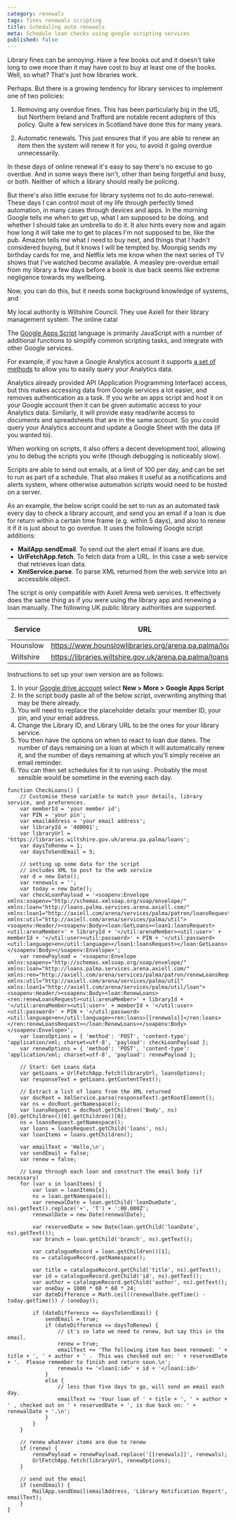 ```yaml
---
category: renewals
tags: fines renewals scripting
title: Scheduling auto renewals
meta: Schedule loan checks using google scripting services
published: false
---
```


Library fines can be annoying. Have a few books out and it doesn't take long to owe more than it may have cost to buy at least one of the books. Well, so what? That's just how libraries work.

Perhaps. But there is a growing tendency for library services to implement one of two policies:

1. Removing any overdue fines. This has been particularly big in the US, but Northern Ireland and Trafford are notable recent adopters of this policy. Quite a few services in Scotland have done this for many years.

2. Automatic renewals. This just ensures that if you are able to renew an item then the system will renew it for you, to avoid it going overdue unnecessarily.

In these days of online renewal it's easy to say there's no excuse to go overdue. And in some ways there isn't, other than being forgetful and busy, or both. Neither of which a library should really be policing.

But there's also little excuse for library systems not to do auto-renewal. These days I can control most of my life through perfectly timed automation, in many cases through devices and apps. In the morning Google tells me when to get up, what I am supposed to be doing, and whether I should take an umbrella to do it. It also hints every now and again how long it will take me to get to places I'm not supposed to be, like the pub. Amazon tells me what I need to buy next, and things that I hadn't considered buying, but it knows I will be tempted by. Moonpig sends my birthday cards for me, and Netflix lets me know when the next series of TV shows that I've watched become available. A measley pre-overdue email from my library a few days before a book is due back seems like extreme negligence towards my wellbeing.

Now, you can do this, but it needs some background knowledge of systems, and 

My local authority is Wiltshire Council. They use Axiell for their library management system. The online catal

The [Google Apps Script](https://developers.google.com/apps-script/) language is primarily JavaScript with a number of additional functions to simplify common scripting tasks, and integrate with other Google services.

For example, if you have a Google Analytics account it supports [a set of methods](https://developers.google.com/apps-script/advanced/analytics) to allow you to easily query your Analytics data.

Analytics already provided API (Application Programming Interface) access, but this makes accessing data from Google services a lot easier, and removes authentication as a task.  If you write an apps script and host it on your Google account then it can be given automatic access to your Analytics data.  Similarly, it will provide easy read/write access to documents and spreadsheets that are in the same account.  So you could query your Analytics account and update a Google Sheet with the data (if you wanted to).

When working on scripts, it also offers a decent development tool, allowing you to debug the scripts you write (though debugging is noticeably slow).

Scripts are able to send out emails, at a limit of 100 per day, and can be set to run as part of a schedule. That also makes it useful as a notifications and alerts system, where otherwise automation scripts would need to be hosted on a server.

As an example, the below script could be set to run as an automated task every day to check a library account, and send you an email if a loan is due for return within a certain time frame (e.g. within 5 days), and also to renew it if it is just about to go overdue.  It uses the following Google script additions:

- **MailApp.sendEmail**.  To send out the alert email if loans are due.
- **UrlFetchApp.fetch**.  To fetch data from a URL.  In this case a web service that retrieves loan data.
- **XmlService.parse**.  To parse XML returned from the web service into an accessible object.

The script is only compatible with Axiell Arena web services. It effectively does the same thing as if you were using the library app and renewing a loan manually. The following UK public library authorities are supported.

| Service | URL | Library ID |
| ------- | --- | ---------- |
| Hounslow | https://www.hounslowlibraries.org/arena.pa.palma/loans | 219001 |
| Wiltshire | https://libraries.wiltshire.gov.uk/arena.pa.palma/loans | 400001 |

Instructions to set up your own version are as follows:

1. In your [Google drive account](https://drive.google.com/drive/my-drive) select **New > More > Google Apps Script**
2. In the script body paste all of the below script, overwriting anything that may be there already.
3. You will need to replace the placeholder details: your member ID, your pin, and your email address.
4. Change the Library ID, and Library URL to be the ones for your library service.
5. You then have the options on when to react to loan due dates.  The number of days remaining on a loan at which it will automatically renew it, and the number of days remaining at which you'll simply receive an email reminder.
6. You can then set schedules for it to run using .  Probably the most sensible would be sometime in the evening each day.

<pre class="prettyprint linenums"><code>function CheckLoans() {
    // Customise these variable to match your details, library service, and preferences.
    var memberId = 'your member id';
    var PIN = 'your pin';
    var emailAddress = 'your email address';
    var libraryId = '400001';
    var libraryUrl = 'https://libraries.wiltshire.gov.uk/arena.pa.palma/loans';
    var daysToRenew = 1;
    var daysToSendEmail = 5;

    // setting up some data for the script
    // includes XML to post to the web service
    var d = new Date();
    var renewals = '';
    var today = new Date();
    var checkLoanPayload = '&lt;soapenv:Envelope xmlns:soapenv="http://schemas.xmlsoap.org/soap/envelope/" xmlns:loan="http://loans.palma.services.arena.axiell.com/" xmlns:loan1="http://axiell.com/arena/services/palma/patron/loansRequest" xmlns:util="http://axiell.com/arena/services/palma/util"&gt;&lt;soapenv:Header/&gt;&lt;soapenv:Body&gt;&lt;loan:GetLoans&gt;&lt;loan1:loansRequest&gt;&lt;util:arenaMember&gt;' + libraryId + '&lt;/util:arenaMember&gt;&lt;util:user&gt;' + memberId + '&lt;/util:user&gt;&lt;util:password&gt;' + PIN + '&lt;/util:password&gt;&lt;util:language&gt;en&lt;/util:language&gt;&lt;/loan1:loansRequest&gt;&lt;/loan:GetLoans&gt;&lt;/soapenv:Body&gt;&lt;/soapenv:Envelope&gt;';
    var renewPayload = '&lt;soapenv:Envelope xmlns:soapenv="http://schemas.xmlsoap.org/soap/envelope/" xmlns:loan="http://loans.palma.services.arena.axiell.com/" xmlns:ren="http://axiell.com/arena/services/palma/patron/renewLoansRequest" xmlns:util="http://axiell.com/arena/services/palma/util" xmlns:loan1="http://axiell.com/arena/services/palma/util/loan"&gt;&lt;soapenv:Header/&gt;&lt;soapenv:Body&gt;&lt;loan:RenewLoans&gt;&lt;ren:renewLoansRequest&gt;&lt;util:arenaMember&gt;' + libraryId + '&lt;/util:arenaMember&gt;&lt;util:user&gt;' + memberId + '&lt;/util:user&gt;&lt;util:password&gt;' + PIN + '&lt;/util:password&gt;&lt;util:language&gt;en&lt;/util:language&gt;&lt;ren:loans&gt;[[renewals]]&lt;/ren:loans&gt;&lt;/ren:renewLoansRequest&gt;&lt;/loan:RenewLoans&gt;&lt;/soapenv:Body&gt;&lt;/soapenv:Envelope&gt;';
    var loansOptions = { 'method': 'POST', 'content-type': 'application/xml; charset=utf-8', 'payload': checkLoanPayload };
    var renewOptions = { 'method': 'POST', 'content-type': 'application/xml; charset=utf-8', 'payload': renewPayload };

    // Start: Get Loans data
    var getLoans = UrlFetchApp.fetch(libraryUrl, loansOptions);
    var responseText = getLoans.getContentText();

    // Extract a list of loans from the XML returned
    var docRoot = XmlService.parse(responseText).getRootElement();
    var ns = docRoot.getNamespace();
    var loansRequest = docRoot.getChildren('Body', ns)[0].getChildren()[0].getChildren()[0];
    ns = loansRequest.getNamespace();
    var loans = loansRequest.getChild('loans', ns);
    var loanItems = loans.getChildren();

    var emailText = 'Hello,\n';
    var sendEmail = false;
    var renew = false;

    // Loop through each loan and construct the email body (if necessary)
    for (var x in loanItems) {
        var loan = loanItems[x];
        ns = loan.getNamespace();
        var renewalDate = loan.getChild('loanDueDate', ns).getText().replace('+', 'T') + ':00.000Z';
        renewalDate = new Date(renewalDate);

        var reservedDate = new Date(loan.getChild('loanDate', ns).getText());
        var branch = loan.getChild('branch', ns).getText();

        var catalogueRecord = loan.getChildren()[1];
        ns = catalogueRecord.getNamespace();

        var title = catalogueRecord.getChild('title', ns).getText();
        var id = catalogueRecord.getChild('id', ns).getText();
        var author = catalogueRecord.getChild('author', ns).getText();
        var oneDay = 1000 * 60 * 60 * 24;
        var dateDifference = Math.ceil((renewalDate.getTime() - today.getTime()) / (oneDay));

        if (dateDifference &lt;= daysToSendEmail) {
            sendEmail = true;
            if (dateDifference &lt;= daysToRenew) {
                // it's so late we need to renew, but say this in the email.
                renew = true;
                emailText += 'The following item has been renewed: ' + title + ', ' + author + ' .  This was checked out on: ' + reservedDate + '.  Please remember to finish and return soon.\n';
                renewals += '&lt;loan1:id&gt;' + id + '&lt;/loan1:id&gt;'
            }
            else {
                // less than five days to go, will send an email each day.
                emailText += 'Your loan of ' + title + ', ' + author + ' , checked out on ' + reservedDate + ', is due back on: ' + renewalDate + '.\n';
            }
        }
    }

    // renew whatever items are due to renew
    if (renew) {
        renewPayload = renewPayload.replace('[[renewals]]', renewals);
        UrlFetchApp.fetch(libraryUrl, renewOptions);
    }

    // send out the email
    if (sendEmail) {
        MailApp.sendEmail(emailAddress, 'Library Notification Report', emailText);
    }
}</code></pre>
